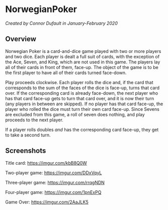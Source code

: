 # NorwegianPoker
*Created by Connor Dufault in January-February 2020*

## Overview
Norwegian Poker is a card-and-dice game played with two or more players and two dice. Each player is dealt a full suit of cards, with the exception of the Ace, Seven, and King, which are not used in this game. The players lay all of their cards in front of them, face-up. The object of the game is to be the first player to have all of their cards turned face-down.

Play proceeds clockwise. Each player rolls the dice and, if the card that corresponds to the sum of the faces of the dice is face-up, turns that card over. If the corresponding card is already face-down, the next player who has that card face-up gets to turn that card over, and it is now their turn (any players in between are skipped). If no player has that card face-up, the player who rolled the dice must turn their own card face-up. Since Sevens are excluded from this game, a roll of seven does nothing, and play proceeds to the next player.

If a player rolls doubles *and* has the corresponding card face-up, they get to take a second turn.

## Screenshots

Title card:
https://imgur.com/kbB8Q0W

Two-player game:
https://imgur.com/DDxVqyL

Three-player game:
https://imgur.com/rrqgNDN

Four-player game:
https://imgur.com/1pnExPQ

Game Over:
https://imgur.com/2AaJLK5
